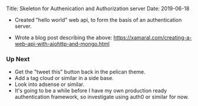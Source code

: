 Title: Skeleton for Authenication and Authorization server
Date: 2019-06-18

- Created "hello world" web api, to form the basis of an authentication server.

- Wrote a blog post describing the above: https://xamaral.com/creating-a-web-api-with-aiohttp-and-mongo.html

  
### Up Next

- Get the "tweet this" button back in the pelican theme.
- Add a tag cloud or similar in a side base.
- Look into adsense or similar.
- It's going to be a while before I have my own production ready authentication
  framework, so investigate using auth0 or similar for now.



